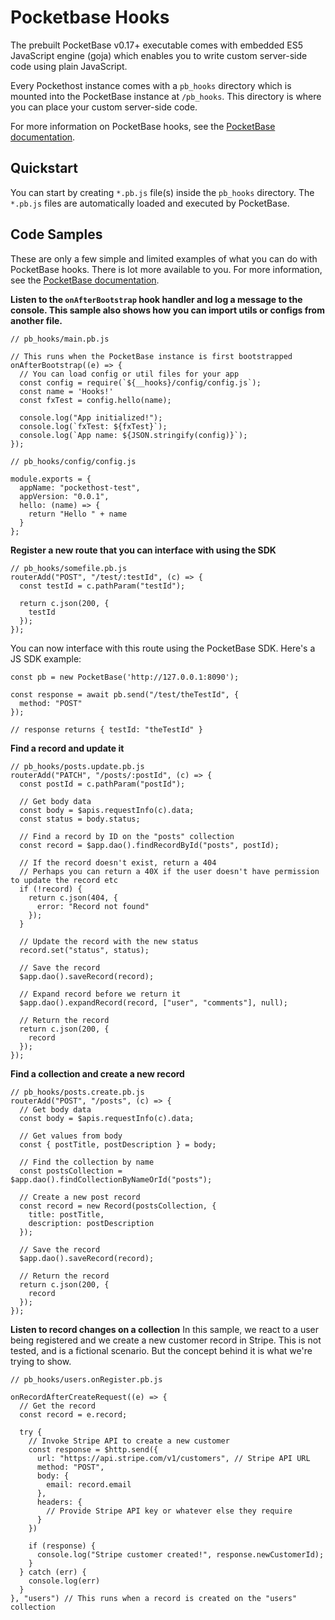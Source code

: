 # Pocketbase Hooks

The prebuilt PocketBase v0.17+ executable comes with embedded ES5 JavaScript engine (goja) which enables you to write custom server-side code using plain JavaScript.

Every Pockethost instance comes with a `pb_hooks` directory which is mounted into the PocketBase instance at `/pb_hooks`. This directory is where you can place your custom server-side code.

For more information on PocketBase hooks, see the [PocketBase documentation](https://pocketbase.io/docs/js-overview/).

## Quickstart

You can start by creating `*.pb.js` file(s) inside the `pb_hooks` directory. The `*.pb.js` files are automatically loaded and executed by PocketBase.

## Code Samples

These are only a few simple and limited examples of what you can do with PocketBase hooks. There is lot more available to you. For more information, see the [PocketBase documentation](https://pocketbase.io/docs/js-overview/).

**Listen to the `onAfterBootstrap` hook handler and log a message to the console. This sample also shows how you can import utils or configs from another file.**
```
// pb_hooks/main.pb.js

// This runs when the PocketBase instance is first bootstrapped
onAfterBootstrap((e) => {
  // You can load config or util files for your app
  const config = require(`${__hooks}/config/config.js`);
  const name = 'Hooks!'
  const fxTest = config.hello(name);

  console.log("App initialized!");
  console.log(`fxTest: ${fxTest}`);
  console.log(`App name: ${JSON.stringify(config)}`);
});
```

```
// pb_hooks/config/config.js

module.exports = {
  appName: "pockethost-test",
  appVersion: "0.0.1",
  hello: (name) => {
    return "Hello " + name
  }
};
```

**Register a new route that you can interface with using the SDK**
```
// pb_hooks/somefile.pb.js
routerAdd("POST", "/test/:testId", (c) => {
  const testId = c.pathParam("testId");

  return c.json(200, {
    testId
  });
});
```

You can now interface with this route using the PocketBase SDK. Here's a JS SDK example:
```
const pb = new PocketBase('http://127.0.0.1:8090');

const response = await pb.send("/test/theTestId", {
  method: "POST"
});

// response returns { testId: "theTestId" }
```

**Find a record and update it**
```
// pb_hooks/posts.update.pb.js
routerAdd("PATCH", "/posts/:postId", (c) => {
  const postId = c.pathParam("postId");

  // Get body data
  const body = $apis.requestInfo(c).data;
  const status = body.status;

  // Find a record by ID on the "posts" collection
  const record = $app.dao().findRecordById("posts", postId);

  // If the record doesn't exist, return a 404
  // Perhaps you can return a 40X if the user doesn't have permission to update the record etc
  if (!record) {
    return c.json(404, {
      error: "Record not found"
    });
  }

  // Update the record with the new status
  record.set("status", status);

  // Save the record
  $app.dao().saveRecord(record);

  // Expand record before we return it
  $app.dao().expandRecord(record, ["user", "comments"], null);

  // Return the record
  return c.json(200, {
    record
  });
});
```

**Find a collection and create a new record**
```
// pb_hooks/posts.create.pb.js
routerAdd("POST", "/posts", (c) => {
  // Get body data
  const body = $apis.requestInfo(c).data;

  // Get values from body
  const { postTitle, postDescription } = body;

  // Find the collection by name
  const postsCollection = $app.dao().findCollectionByNameOrId("posts");

  // Create a new post record
  const record = new Record(postsCollection, {
    title: postTitle,
    description: postDescription
  });

  // Save the record
  $app.dao().saveRecord(record);

  // Return the record
  return c.json(200, {
    record
  });
});
```

**Listen to record changes on a collection**
In this sample, we react to a user being registered and we create a new customer record in Stripe.
This is not tested, and is a fictional scenario. But the concept behind it is what we're trying to show.
```
// pb_hooks/users.onRegister.pb.js

onRecordAfterCreateRequest((e) => {
  // Get the record
  const record = e.record;

  try {
    // Invoke Stripe API to create a new customer
    const response = $http.send({
      url: "https://api.stripe.com/v1/customers", // Stripe API URL
      method: "POST",
      body: {
        email: record.email
      },
      headers: {
        // Provide Stripe API key or whatever else they require
      }
    })

    if (response) {
      console.log("Stripe customer created!", response.newCustomerId);
    }
  } catch (err) {
    console.log(err)
  }
}, "users") // This runs when a record is created on the "users" collection
```